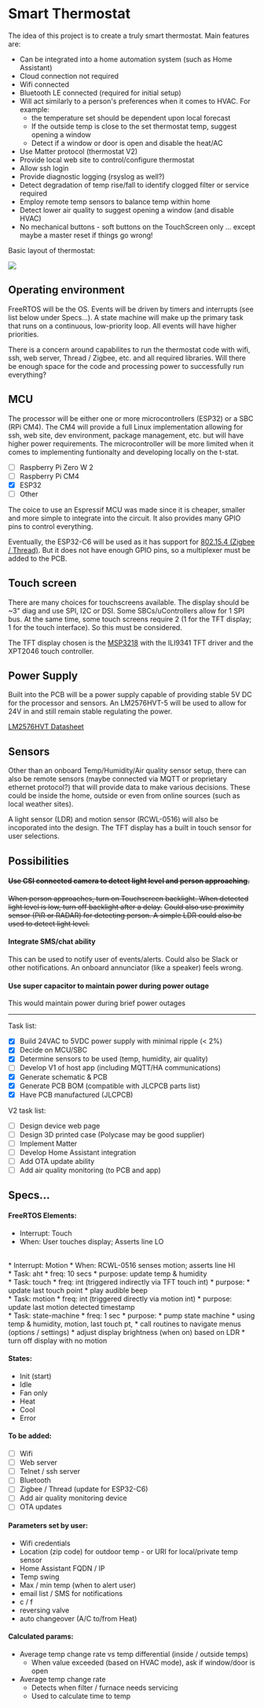 # Smart Thermostat

The idea of this project is to create a truly smart thermostat.
Main features are:

* Can be integrated into a home automation system (such as Home Assistant)
* Cloud connection not required
* Wifi connected
* Bluetooth LE connected (required for initial setup)
* Will act similarly to a person's preferences when it comes to HVAC. For example:
    * the temperature set should be dependent upon local forecast
    * If the outside temp is close to the set thermostat temp, suggest opening a window
    * Detect if a window or door is open and disable the heat/AC
* Use Matter protocol (thermostat V2)
* Provide local web site to control/configure thermostat
* Allow ssh login
* Provide diagnostic logging (rsyslog as well?)
* Detect degradation of temp rise/fall to identify clogged filter or service required
* Employ remote temp sensors to balance temp within home
* Detect lower air quality to suggest opening a window (and disable HVAC)
* No mechanical buttons - soft buttons on the TouchScreen only ... except maybe a master reset if things go wrong!

Basic layout of thermostat:

<img src="./Block%20Diagram.drawio.png">

## Operating environment

FreeRTOS will be the OS. Events will be driven by timers and interrupts (see list below under Specs...). A state machine will make up the primary task that runs on a continuous, low-priority loop. All events will have higher priorities.

There is a concern around capabilites to run the thermostat code with wifi, ssh, web server, Thread / Zigbee, etc. and all required libraries. Will there be enough space for the code and processing power to successfully run everything?

## MCU

The processor will be either one or more microcontrollers (ESP32) or a SBC (RPi CM4). The CM4 will provide a full Linux implementation allowing for ssh, web site, dev environment, package management, etc. but will have higher power requirements. The microcontroller will be more limited when it comes to implementing funtionalty and developing locally on the t-stat.

* [ ] Raspberry Pi Zero W 2
* [ ] Raspberry Pi CM4
* [x] ESP32
* [ ] Other

The coice to use an Espressif MCU was made since it is cheaper, smaller and more simple to integrate into the circuit. It also provides many GPIO pins to control everything.

Eventually, the ESP32-C6 will be used as it has support for [802.15.4 (Zigbee / Thread)](https://en.wikipedia.org/wiki/IEEE_802.15.4). But it does not have enough GPIO pins, so a multiplexer must be added to the PCB.

## Touch screen

There are many choices for touchscreens available. The display should be \~3" diag and use SPI, I2C or DSI. Some SBCs/uControllers allow for 1 SPI bus. At the same time, some touch screens require 2 (1 for the TFT display; 1 for the touch interface). So this must be considered.

The TFT display chosen is the [MSP3218](http://www.lcdwiki.com/3.2inch_SPI_Module_ILI9341_SKU:MSP3218) with the ILI9341 TFT driver and the XPT2046 touch controller.

## Power Supply

Built into the PCB will be a power supply capable of providing stable 5V DC for the processor and sensors. An LM2576HVT-5 will be used to allow for 24V in and still remain stable regulating the power.

[LM2576HVT Datasheet](https://www.ti.com/general/docs/suppproductinfo.tsp?distId=10&gotoUrl=https%3A%2F%2Fwww.ti.com%2Flit%2Fgpn%2Flm2576hv)

## Sensors

Other than an onboard Temp/Humidity/Air quality sensor setup, there can also be remote sensors (maybe connected via MQTT or proprietary ethernet protocol?) that will provide data to make various decisions. These could be inside the home, outside or even from online sources (such as local weather sites).

A light sensor (LDR) and motion sensor (RCWL-0516) will also be incoporated into the design. The TFT display has a built in touch sensor for user selections.

## Possibilities

#### ~~Use CSI connected camera to detect light level and person approaching.~~

~~When person approaches, turn on Touchscreen backlight. When detected light level is low, turn off backlight after a delay.~~
~~Could also use proximity sensor (PiR or RADAR) for detecting person. A simple LDR could also be used to detect light level.~~

#### Integrate SMS/chat ability

This can be used to notify user of events/alerts. Could also be Slack or other notifications. An onboard annunciator (like a speaker) feels wrong.

#### Use super capacitor to maintain power during power outage

This would maintain power during brief power outages

***

Task list:

* [x] Build 24VAC to 5VDC power supply with minimal ripple (< 2%)
* [x] Decide on MCU/SBC
* [x] Determine sensors to be used (temp, humidity, air quality)
* [ ] Develop V1 of host app (including MQTT/HA communications)
* [x] Generate schematic & PCB
* [x] Generate PCB BOM (compatible with JLCPCB parts list)
* [x] Have PCB manufactured (JLCPCB)

V2 task list:

* [ ] Design device web page
* [ ] Design 3D printed case (Polycase may be good supplier)
* [ ] Implement Matter
* [ ] Develop Home Assistant integration
* [ ] Add OTA update ability
* [ ] Add air quality monitoring (to PCB and app)

## Specs...

#### FreeRTOS Elements:

* Interrupt: Touch
* When: User touches display; Asserts line LO
<br>
* Interrupt: Motion
* When: RCWL-0516 senses motion; asserts line HI
<br>
* Task: aht
* freq: 10 secs
* purpose: update temp & humidity
<br>
* Task: touch
* freq: int (triggered indirectly via TFT touch int)
* purpose:
    * update last touch point
    * play audible beep
<br>
* Task: motion
* freq: int (triggered directly via motion int)
* purpose: update last motion detected timestamp
<br>
* Task: state-machine
* freq: 1 sec
* purpose:
    * pump state machine
    * using temp & humidity, motion, last touch pt,
    * call routines to navigate menus (options / settings)
    * adjust display brightness (when on) based on LDR
    * turn off display with no motion

#### States:

* Init (start)
* Idle
* Fan only
* Heat
* Cool
* Error

#### To be added:

* [ ] Wifi
* [ ] Web server
* [ ] Telnet / ssh server
* [ ] Bluetooth
* [ ] Zigbee / Thread (update for ESP32-C6)
* [ ] Add air quality monitoring device
* [ ] OTA updates

#### Parameters set by user:

* Wifi credentials
* Location (zip code) for outdoor temp - or URI for local/private temp sensor
* Home Assistant FQDN / IP
* Temp swing
* Max / min temp (when to alert user)
* email list / SMS for notifications
* c / f
* reversing valve
* auto changeover (A/C to/from Heat)

#### Calculated params:

* Average temp change rate vs temp differential (inside / outside temps)
    * When value exceeded (based on HVAC mode), ask if window/door is open
* Average temp change rate
    * Detects when filter / furnace needs servicing
    * Used to calculate time to temp